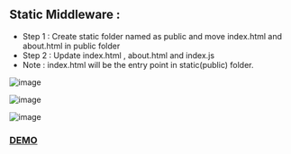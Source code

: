 ## Static Middleware :
- Step 1 : Create static folder named as public and move index.html and about.html in public folder
- Step 2 : Update index.html , about.html and index.js
- Note : index.html will be the entry point in static(public) folder.

![image](https://user-images.githubusercontent.com/86548591/158044828-b479d267-9eae-4520-8123-5bbeaec10a26.png)

![image](https://user-images.githubusercontent.com/86548591/158044831-a49af1ec-eab7-4513-88dc-5dc3926c79e2.png)

![image](https://user-images.githubusercontent.com/86548591/158044832-d742ff74-5d5e-40a1-97a0-7beb7cddb2cf.png)

### [DEMO](https://express-phase-2.herokuapp.com/)
